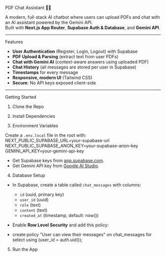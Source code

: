 PDF Chat Assistant 🤖📄

A modern, full-stack AI chatbot where users can upload PDFs and chat with an AI assistant powered by the Gemini API.  
Built with **Next.js App Router**, **Supabase Auth & Database**, and **Gemini API**.

---

Features

- **User Authentication** (Register, Login, Logout) with Supabase
- **PDF Upload & Parsing** (extract text from user PDFs)
- **Chat with Gemini AI** (context-aware answers using uploaded PDF)
- **Chat History** (all messages are stored per user in Supabase)
- **Timestamps** for every message
- **Responsive, modern UI** (Tailwind CSS)
- **Secure**: No API keys exposed client-side

---

Getting Started

1. Clone the Repo

2. Install Dependencies

3. Environment Variables
   
Create a `.env.local` file in the root with:
NEXT_PUBLIC_SUPABASE_URL=your-supabase-url
NEXT_PUBLIC_SUPABASE_ANON_KEY=your-supabase-anon-key
GEMINI_API_KEY=your-gemini-api-key

- Get Supabase keys from [app.supabase.com](https://app.supabase.com/).
- Get Gemini API key from [Google AI Studio](https://aistudio.google.com/app/apikey).

4. Database Setup

- In Supabase, create a table called `chat_messages` with columns:
  - `id` (uuid, primary key)
  - `user_id` (uuid)
  - `role` (text)
  - `content` (text)
  - `created_at` (timestamp, default: now())
 
- Enable **Row Level Security** and add this policy:
- create policy "User can view their messages"
  on chat_messages for select
  using (user_id = auth.uid());
   
5. Run the App



